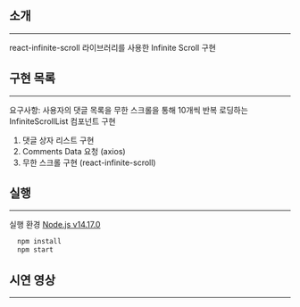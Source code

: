 ## 소개

---
react-infinite-scroll 라이브러리를 사용한 Infinite Scroll 구현

## 구현 목록

----------------------------
요구사항: 사용자의 댓글 목록을 무한 스크롤을 통해 10개씩 반복 로딩하는 InfiniteScrollList 컴포넌트 구현
1. 댓글 상자 리스트 구현
2. Comments Data 요청 (axios)
3. 무한 스크롤 구현 (react-infinite-scroll)

## 실행

----------
실행 환경 [Node.js v14.17.0](https://nodejs.org/en/)
```javascript
  npm install
  npm start
```

## 시연 영상

----------

